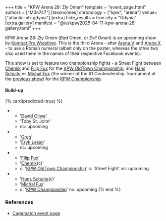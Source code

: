 +++
title = "KPW Arena 28: Zły Omen"
template = "event_page.html"
authors = ["M3n747"]
[taxonomies]
chronology = ["kpw", "arena"]
venue=["atlantic-nh-gdynia"]
[extra]
hide_results = true
city = "Gdynia"
[extra.gallery]
manifest = "@/e/kpw/2025-04-11-kpw-arena-28-gallery.toml"
+++

KPW Arena 28: Zły Omen (_Bad Omen_, or _Evil Omen_) is an upcoming show by [Kombat Pro Wrestling](@/o/kpw.md). This is the third Arena - after [Arena V](@/e/kpw/2017-01-14-kpw-arena-v.md) and [Arena X](@/e/kpw/2018-05-26-kpw-arena-x-kawaleria-vs-sojusz.md) - to use a Roman numeral (albeit only on the poster, whereas the other two also used them in the names of their respective Facebook events).

This show is set to feature two championship fights - a Street Fight between [Chemik](@/w/chemik.md) and [Filip Fux](@/w/filip-fux.md) for the [KPW OldTown Championship](@/c/kpw-old-town-championship.md), and [Hans Schulte](@/w/hans-schulte.md) vs [Michał Fux](@/w/michal-fux.md) (the winner of the #1 Contendership Tournament at the [previous show](@/e/kpw/2025-01-24-kpw-arena-27.md)) for the [KPW Championship](@/c/kpw-championship.md).

#### Build-up

{% card(predicted=true) %}
- - '[David Oliwa](@/w/david-oliwa.md)'
  - 'Toby St. John'
  - nc: upcoming
- - '[Greg](@/w/greg.md)'
  - '[Eryk Lesak](@/w/eryk-lesak.md)'
  - nc: upcoming
- - '[Filip Fux](@/w/filip-fux.md)'
  - '[Chemik](@/w/chemik.md)(c)'
  - c: '[KPW OldTown Championship](@/c/kpw-old-town-championship.md)'
    s: 'Street Fight'
    nc: upcoming
- - '[Hans Schulte](@/w/hans-schulte.md)(c)'
  - '[Michał Fux](@/w/michal-fux.md)'
  - c: '[KPW Championship](@/c/kpw-championship.md)'
    nc: upcoming
{% end %}

### References

* [Cagematch event page](https://www.cagematch.net/?id=1&nr=419900)
